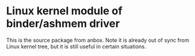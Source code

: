 # Linux kernel module of binder/ashmem driver

This is the source package from anbox. Note it is already out of sync from Linux kernel tree, but it is still useful in certain situations. 
